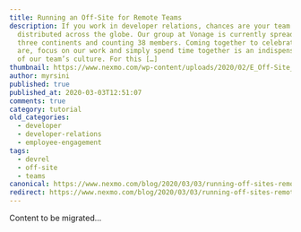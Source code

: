 ```yaml
---
title: Running an Off-Site for Remote Teams
description: If you work in developer relations, chances are your team is
  distributed across the globe. Our group at Vonage is currently spread over
  three continents and counting 38 members. Coming together to celebrate who we
  are, focus on our work and simply spend time together is an indispensable part
  of our team’s culture. For this […]
thumbnail: https://www.nexmo.com/wp-content/uploads/2020/02/E_Off-Site_Team_1200x600.png
author: myrsini
published: true
published_at: 2020-03-03T12:51:07
comments: true
category: tutorial
old_categories:
  - developer
  - developer-relations
  - employee-engagement
tags:
  - devrel
  - off-site
  - teams
canonical: https://www.nexmo.com/blog/2020/03/03/running-off-sites-remote-teams-dr
redirect: https://www.nexmo.com/blog/2020/03/03/running-off-sites-remote-teams-dr
---
```

Content to be migrated...